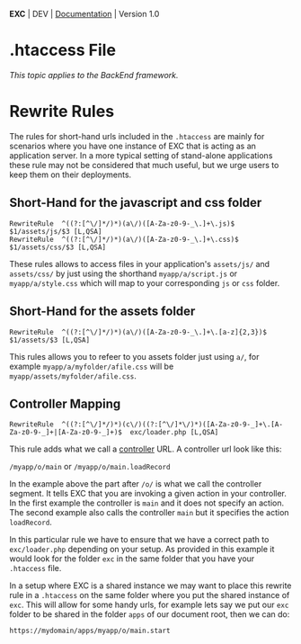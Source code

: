 **EXC** | DEV | [Documentation](./doc_index.md) | Version 1.0<BR>

# .htaccess File #
*This topic applies to the BackEnd framework.*




# Rewrite Rules #

The rules for short-hand urls included in the `.htaccess` are mainly for scenarios where you have one instance of EXC that is acting as an application server. In a more typical setting of stand-alone applications these rule may not be considered that much useful, but we urge users to keep them on their deployments.

## Short-Hand for the javascript and css folder ##

```
RewriteRule  ^((?:[^\/]*/)*)(a\/)([A-Za-z0-9-_\.]+\.js)$  $1/assets/js/$3 [L,QSA]
RewriteRule  ^((?:[^\/]*/)*)(a\/)([A-Za-z0-9-_\.]+\.css)$  $1/assets/css/$3 [L,QSA]
```

These rules allows to access files in your application's `assets/js/` and `assets/css/` by just using the shorthand `myapp/a/script.js` or `myapp/a/style.css` which will map to your corresponding `js` or `css` folder.

## Short-Hand for the assets folder ##

```
RewriteRule  ^((?:[^\/]*/)*)(a\/)([A-Za-z0-9-_\.]+\.[a-z]{2,3})$  $1/assets/$3 [L,QSA]
```
This rules allows you to refeer to you assets folder just using `a/`, for example `myapp/a/myfolder/afile.css` will be `myapp/assets/myfolder/afile.css`.


## Controller Mapping ##

```
RewriteRule  ^((?:[^\/]*/)*)(c\/)((?:[^\/]*\/)*)([A-Za-z0-9-_]+\.[A-Za-z0-9-_]+|[A-Za-z0-9-_]+)$  exc/loader.php [L,QSA]
```

This rule adds what we call a [controller](./doc_server_controllers.md) URL. A controller url look like this:

`/myapp/o/main` or `/myapp/o/main.loadRecord`

In the example above the part after `/o/` is what we call the controller segment. It tells EXC that you are invoking a given action in your controller. In the first example the controller is `main` and it does not specify an action. The second example also calls the controller `main` but it specifies the action `loadRecord`.

In this particular rule we have to ensure that we have a correct path to `exc/loader.php` depending on your setup. As provided in this example it would look for the folder `exc` in the same folder that you have your `.htaccess` file.

In a setup where EXC is a shared instance we may want to place this rewrite rule in a `.htaccess` on the same folder where you put the shared instance of `exc`. This will allow for some handy urls, for example lets say we put our `exc` folder to be shared in the folder `apps` of our document root, then we can do:

`https://mydomain/apps/myapp/o/main.start`
